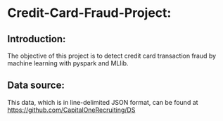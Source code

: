 # **Credit-Card-Fraud-Project:**

## **Introduction:**

The objective of this project is to detect credit card transaction fraud by machine learning with pyspark and MLlib.

## **Data source:**

This data, which is in line-delimited JSON format, can be found at https://github.com/CapitalOneRecruiting/DS

